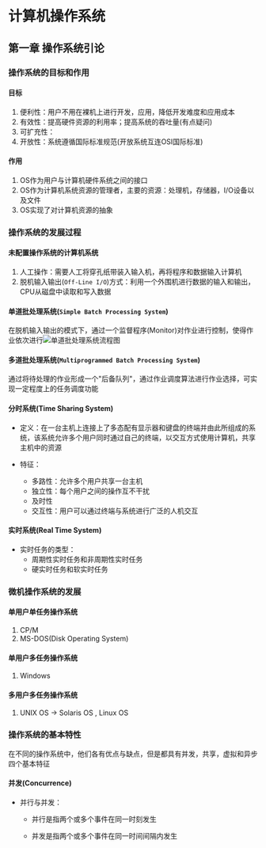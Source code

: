 # 计算机操作系统

## 第一章 操作系统引论

### 操作系统的目标和作用

#### 目标

1. 便利性：用户不用在裸机上进行开发，应用，降低开发难度和应用成本
2. 有效性：提高硬件资源的利用率；提高系统的吞吐量(有点疑问)
3. 可扩充性：
4. 开放性：系统遵循国际标准规范(开放系统互连OSI国际标准)

#### 作用

1. OS作为用户与计算机硬件系统之间的接口
2. OS作为计算机系统资源的管理者，主要的资源：处理机，存储器，I/O设备以及文件
3. OS实现了对计算机资源的抽象

### 操作系统的发展过程

#### 未配置操作系统的计算机系统

1. 人工操作：需要人工将穿孔纸带装入输入机，再将程序和数据输入计算机
2. 脱机输入输出(`Off-Line I/O`)方式：利用一个外围机进行数据的输入和输出，CPU从磁盘中读取和写入数据

#### 单道批处理系统(`Simple Batch Processing System`)

在脱机输入输出的模式下，通过一个监督程序(Monitor)对作业进行控制，使得作业依次进行![单道批处理系统流程图](https://img-blog.csdnimg.cn/2019101317223122.PNG?x-oss-process=image/watermark,type_ZmFuZ3poZW5naGVpdGk,shadow_10,text_aHR0cHM6Ly9ibG9nLmNzZG4ubmV0L3FxMjA3MTExNDE0MA==,size_16,color_FFFFFF,t_70)

#### 多道批处理系统(`Multiprogrammed Batch Processing System`)

通过将待处理的作业形成一个"后备队列"，通过作业调度算法进行作业选择，可实现一定程度上的任务调度功能



#### 分时系统(Time Sharing System)

+ 定义：在一台主机上连接上了多态配有显示器和键盘的终端并由此所组成的系统，该系统允许多个用户同时通过自己的终端，以交互方式使用计算机，共享主机中的资源

+ 特征：
  + 多路性：允许多个用户共享一台主机
  + 独立性：每个用户之间的操作互不干扰
  + 及时性
  + 交互性：用户可以通过终端与系统进行广泛的人机交互

#### 实时系统(Real Time System)

+ 实时任务的类型：
  + 周期性实时任务和非周期性实时任务
  + 硬实时任务和软实时任务

### 微机操作系统的发展

#### 单用户单任务操作系统

1. CP/M
2. MS-DOS(Disk Operating System)

#### 单用户多任务操作系统

1. Windows

#### 多用户多任务操作系统

1. UNIX OS -> Solaris OS , Linux OS



### 操作系统的基本特性

在不同的操作系统中，他们各有优点与缺点，但是都具有并发，共享，虚拟和异步四个基本特征

#### 并发(Concurrence)

+ 并行与并发：

  + 并行是指两个或多个事件在同一时刻发生

  + 并发是指两个或多个事件在同一时间间隔内发生
